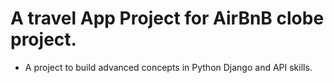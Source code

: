 # A travel App Project for AirBnB clobe project.

- A project to build advanced concepts in Python Django and API skills.